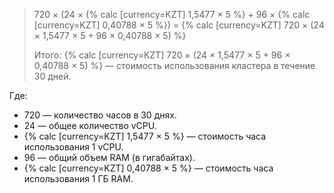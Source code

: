 > 720 × (24 × {% calc [currency=KZT] 1,5477 × 5 %} + 96 × {% calc [currency=KZT] 0,40788 × 5 %}) = {% calc [currency=KZT] 720 × (24 × 1,5477 × 5 + 96 × 0,40788 × 5) %}
>
> Итого: {% calc [currency=KZT] 720 × (24 × 1,5477 × 5 + 96 × 0,40788 × 5) %} — стоимость использования кластера в течение 30 дней.

Где:
* 720 — количество часов в 30 днях.
* 24 — общее количество vCPU.
* {% calc [currency=KZT] 1,5477 × 5 %} — стоимость часа использования 1 vCPU.
* 96 — общий объем RAM (в гигабайтах).
* {% calc [currency=KZT] 0,40788 × 5 %} — стоимость часа использования 1 ГБ RAM.



